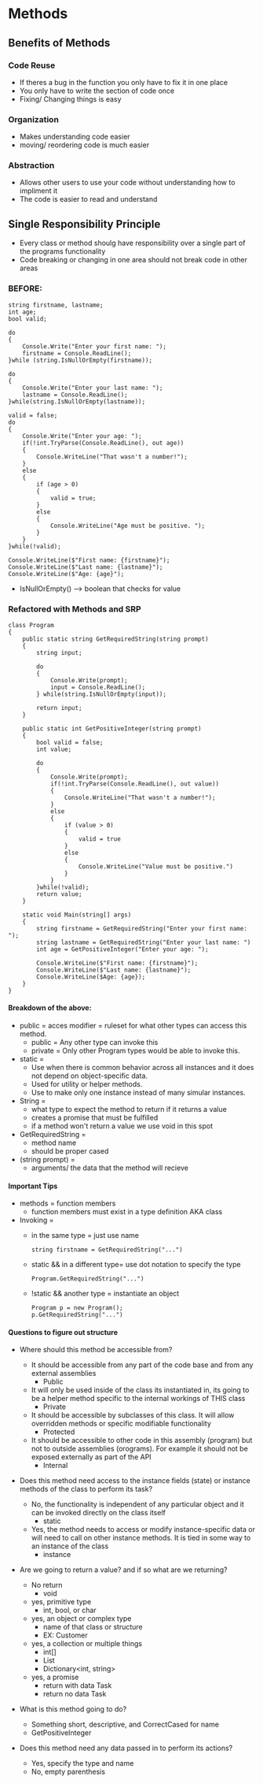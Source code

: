 # Methods

## Benefits of Methods
### Code Reuse
- If theres a bug in the function you only have to fix it in one place
- You only have to write the section of code once
- Fixing/ Changing things is easy

### Organization
- Makes understanding code easier
- moving/ reordering code is much easier


### Abstraction
- Allows other users to use your code without understanding how to impliment it
- The code is easier to read and understand

## Single Responsibility Principle
- Every class or method shoulg have responsibility over a single part of the programs functionality
- Code breaking or changing in one area should not break code in other areas

### BEFORE:
```
string firstname, lastname;
int age;
bool valid;

do
{
    Console.Write("Enter your first name: ");
    firstname = Console.ReadLine();
}while (string.IsNullOrEmpty(firstname));

do
{
    Console.Write("Enter your last name: ");
    lastname = Console.ReadLine();
}while(string.IsNullOrEmpty(lastname));

valid = false;
do
{
    Console.Write("Enter your age: ");
    if(!int.TryParse(Console.ReadLine(), out age))
    {
        Console.WriteLine("That wasn't a number!");
    }
    else
    {
        if (age > 0)
        {
            valid = true;
        }
        else
        {
            Console.WriteLine("Age must be positive. ");
        }
    }
}while(!valid);

Console.WriteLine($"First name: {firstname}");
Console.WriteLine($"Last name: {lastname}");
Console.WriteLine($"Age: {age}");
```
- IsNullOrEmpty() --> boolean that checks for value

### Refactored with Methods and SRP
```
class Program
{
    public static string GetRequiredString(string prompt)
    {
        string input;

        do
        {
            Console.Write(prompt);
            input = Console.ReadLine();
        } while(string.IsNullOrEmpty(input));

        return input;
    }

    public static int GetPositiveInteger(string prompt)
    {
        bool valid = false;
        int value;

        do
        {
            Console.Write(prompt);
            if(!int.TryParse(Console.ReadLine(), out value))
            {
                Console.WriteLine("That wasn't a number!");
            }
            else
            {
                if (value > 0)
                {
                    valid = true
                }
                else
                {
                    Console.WriteLine("Value must be positive.")
                }
            }
        }while(!valid);
        return value;
    }

    static void Main(string[] args)
    {
        string firstname = GetRequiredString("Enter your first name: ");
        string lastname = GetRequiredString("Enter your last name: ")
        int age = GetPositiveInteger("Enter your age: ");

        Console.WriteLine($"First name: {firstname}");
        Console.WriteLine($"Last name: {lastname}");
        Console.WriteLine($Age: {age});
    }
}
```
#### Breakdown of the above:
- public = acces modifier = ruleset for what other types can access this method.
    - public = Any other type can invoke this
    - private = Only other Program types would be able to invoke this.
- static =
    - Use when there is common behavior across all instances and it does not depend on object-specific data.
    - Used for utility or helper methods.
    - Use to make only one instance instead of many simular instances.
- String =
    - what type to expect the method to return if it returns a value
    - creates a promise that must be fulfilled
    - if a method won't return a value we use void in this spot
- GetRequiredString =
    - method name
    - should be proper cased
- (string prompt) =
    - arguments/ the data that the method will recieve

#### Important Tips
- methods = function members
    - function members must exist in a type definition AKA class
- Invoking =
    - in the same type = just use name
        ```
        string firstname = GetRequiredString("...")
        ```
    - static && in a different type= use dot notation to specify the type
        ```
        Program.GetRequiredString("...")
        ```
    - !static && another type = instantiate an object

        ```
        Program p = new Program();
        p.GetRequiredString("...")
        ```

#### Questions to figure out structure
- Where should this method be accessible from?
    - It should be accessible from any part of the code base and from any external assemblies
        - Public
    - It will only be used inside of the class its instantiated in, its going to be a helper method specific to the internal workings of THIS class
        - Private
    - It should be accessible by subclasses of this class. It will allow overridden methods or specific modifiable functionality
        - Protected
    - It should be accessible to other code in this assembly (program) but not to outside assemblies (orograms). For example it should not be exposed externally as part of the API
        - Internal

- Does this method need access to the instance fields (state) or instance methods of the class to perform its task?
    - No, the functionality is independent of any particular object and it can be invoked directly on the class itself
        - static
    - Yes, the method needs to access or modify instance-specific data or will need to call on other instance methods. It is tied in some way to an instance of the class
        - instance
- Are we going to return a value? and if so what are we returning?
    - No return
        - void
    - yes, primitive type
        - int, bool, or char
    - yes, an object or complex type
        - name of that class or structure
        - EX: Customer
    - yes, a collection or multiple things
        - int[]
        - List<Customer>
        - Dictionary<int, string>
    - yes, a promise
        - return with data Task<T>
        - return no data Task
- What is this method going to do?
    - Something short, descriptive, and CorrectCased for name
    - GetPositiveInteger
- Does this method need any data passed in to perform its actions?
    - Yes, specify the type and name
    - No, empty parenthesis
